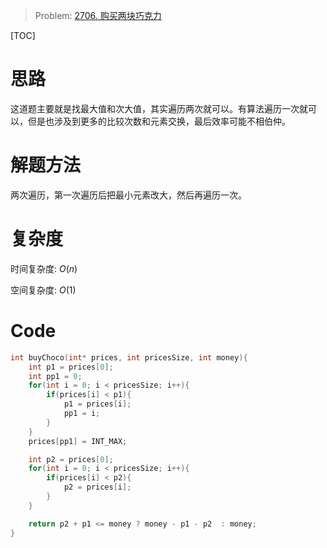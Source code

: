 
> Problem: [2706. 购买两块巧克力](https://leetcode.cn/problems/buy-two-chocolates/description/)

[TOC]

# 思路

这道题主要就是找最大值和次大值，其实遍历两次就可以。有算法遍历一次就可以，但是也涉及到更多的比较次数和元素交换，最后效率可能不相伯仲。

# 解题方法

两次遍历，第一次遍历后把最小元素改大，然后再遍历一次。

# 复杂度

时间复杂度:
$O(n)$

空间复杂度:
$O(1)$



# Code
```C []
int buyChoco(int* prices, int pricesSize, int money){
    int p1 = prices[0];
    int pp1 = 0;
    for(int i = 0; i < pricesSize; i++){
        if(prices[i] < p1){
            p1 = prices[i];
            pp1 = i;
        }
    }
    prices[pp1] = INT_MAX;

    int p2 = prices[0];
    for(int i = 0; i < pricesSize; i++){
        if(prices[i] < p2){
            p2 = prices[i];
        }
    }

    return p2 + p1 <= money ? money - p1 - p2  : money;
}
```
  
